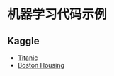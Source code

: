# 机器学习代码示例

## Kaggle

+ [Titanic](https://www.kaggle.com/c/titanic)
+ [Boston Housing](https://www.kaggle.com/c/boston-housing)